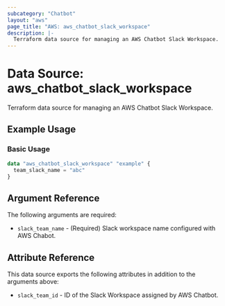 ```yaml
---
subcategory: "Chatbot"
layout: "aws"
page_title: "AWS: aws_chatbot_slack_workspace"
description: |-
  Terraform data source for managing an AWS Chatbot Slack Workspace.
---
```


# Data Source: aws_chatbot_slack_workspace

Terraform data source for managing an AWS Chatbot Slack Workspace.

## Example Usage

### Basic Usage

```terraform
data "aws_chatbot_slack_workspace" "example" {
  team_slack_name = "abc"
}
```

## Argument Reference

The following arguments are required:

* `slack_team_name` - (Required) Slack workspace name configured with AWS Chabot.

## Attribute Reference

This data source exports the following attributes in addition to the arguments above:

* `slack_team_id` - ID of the Slack Workspace assigned by AWS Chatbot.
